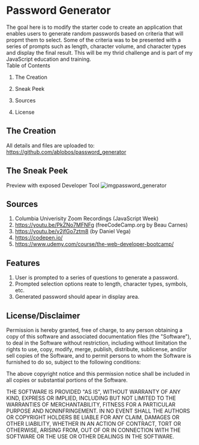 
# Password Generator

The goal here is to modify the starter code to create an application that enables users to generate random passwords based on criteria that will propmt them to select. Some of the criteria was to be presented with a series of prompts such as length, character volume, and character types and display the final result. This will be my thrid challenge and is part of my JavaScript education and training.    
Table of Contents

1. The Creation

2. Sneak Peek

3. Sources

4. License


## The Creation
All details and files are uploaded to: https://github.com/ablobos/password_generator
## The Sneak Peek
Preview with exposed Developer Tool
![imgpassword_generator](https://user-images.githubusercontent.com/117130907/204402589-c49a4628-7c57-4795-85e4-7602fa35b01d.jpg)

## Sources
1. Columbia Univerisity Zoom Recordings (JavaScript Week)
2. https://youtu.be/PkZNo7MFNFg (freeCodeCamp.org by Beau Carnes)
3. https://youtu.be/v2jfGo7ztm8 (by Daniel Vega)
4. https://codepen.io/
5. https://www.udemy.com/course/the-web-developer-bootcamp/

## Features
1. User is prompted to a series of questions to generate a password.
2. Prompted selection options reate to length, character types, symbols, etc.
3. Generated password should apear in display area.

## License/Disclaimer

Permission is hereby granted, free of charge, to any person obtaining a copy of this software and associated documentation files (the "Software"), to deal in the Software without restriction, including without limitation the rights to use, copy, modify, merge, publish, distribute, sublicense, and/or sell copies of the Software, and to permit persons to whom the Software is furnished to do so, subject to the following conditions:

The above copyright notice and this permission notice shall be included in all copies or substantial portions of the Software.

THE SOFTWARE IS PROVIDED "AS IS", WITHOUT WARRANTY OF ANY KIND, EXPRESS OR IMPLIED, INCLUDING BUT NOT LIMITED TO THE WARRANTIES OF MERCHANTABILITY, FITNESS FOR A PARTICULAR PURPOSE AND NONINFRINGEMENT. IN NO EVENT SHALL THE AUTHORS OR COPYRIGHT HOLDERS BE LIABLE FOR ANY CLAIM, DAMAGES OR OTHER LIABILITY, WHETHER IN AN ACTION OF CONTRACT, TORT OR OTHERWISE, ARISING FROM, OUT OF OR IN CONNECTION WITH THE SOFTWARE OR THE USE OR OTHER DEALINGS IN THE SOFTWARE.
